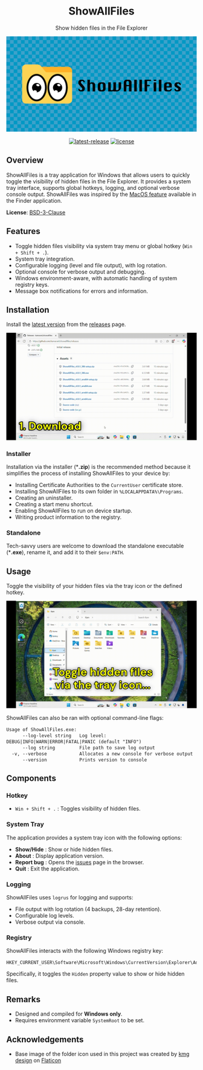 <div align="center">

<h1>ShowAllFiles</h1>

<p>Show hidden files in the File Explorer</p>

<img src="docs/banner.png" alt="">

[![latest-release](https://badgen.net/github/release/kamaranl/showallfiles?icon=github&cache-3600)](https://github.com/kamaranl/showallfiles/releases/latest)
[![license](https://badgen.net/static/license/BSD-3-Clause/blue?cache-3600)](https://spdx.org/licenses/BSD-3-Clause.html)

</div>

## Overview

ShowAllFiles is a tray application for Windows that allows users to quickly toggle the visibility of hidden files in the File Explorer. It provides a system tray interface, supports global hotkeys, logging, and optional verbose console output. ShowAllFiles was inspired by the [MacOS feature](https://macos-defaults.com/finder/appleshowallfiles.html) available in the Finder application.

**License**: [BSD-3-Clause](LICENSE)

## Features

* Toggle hidden files visibility via system tray menu or global hotkey (`Win + Shift + .`).
* System tray integration.
* Configurable logging (level and file output), with log rotation.
* Optional console for verbose output and debugging.
* Windows environment-aware, with automatic handling of system registry keys.
* Message box notifications for errors and information.

## Installation

Install the [latest version](https://github.com/kamaranl/showallfiles/releases/latest) from the [releases](https://github.com/kamaranl/showallfiles/releases) page.

![install-demo](/docs/install.gif)

### Installer

Installation via the installer \(\***.zip**\) is the recommended method because it simplifies the process of installing ShowAllFiles to your device by:

* Installing Certificate Authorities to the `CurrentUser` certificate store.
* Installing ShowAllFiles to its own folder in `%LOCALAPPDATA%\Programs`.
* Creating an uninstaller.
* Creating a start menu shortcut.
* Enabling ShowAllFiles to run on device startup.
* Writing product information to the registry.

### Standalone

Tech-savvy users are welcome to download the standalone executable \(\***.exe**\), rename it, and add it to their `$env:PATH`.

## Usage

Toggle the visibility of your hidden files via the tray icon or the defined hotkey.

![usage-demo](/docs/usage.gif)

ShowAllFiles can also be ran with optional command-line flags:

```text
Usage of ShowAllFiles.exe:
      --log-level string   Log level: DEBUG|INFO|WARN|ERROR|FATAL|PANIC (default "INFO")
      --log string         File path to save log output
  -v, --verbose            Allocates a new console for verbose output
      --version            Prints version to console
```

## Components

### Hotkey

* `Win + Shift + .` : Toggles visibility of hidden files.

### System Tray

The application provides a system tray icon with the following options:

* **Show/Hide** : Show or hide hidden files.
* **About** : Display application version.
* **Report bug** : Opens the [issues](https://github.com/kamaranl/showallfiles/issues) page in the browser.
* **Quit** : Exit the application.

### Logging

ShowAllFiles uses `logrus` for logging and supports:

* File output with log rotation (4 backups, 28-day retention).
* Configurable log levels.
* Verbose output via console.

### Registry

ShowAllFiles interacts with the following Windows registry key:

```text
HKEY_CURRENT_USER\Software\Microsoft\Windows\CurrentVersion\Explorer\Advanced
```

Specifically, it toggles the `Hidden` property value to show or hide hidden files.

## Remarks

* Designed and compiled for **Windows only**.
* Requires environment variable `SystemRoot` to be set.

## Acknowledgements

* Base image of the folder icon used in this project was created by [kmg design](https://www.flaticon.com/authors/kmg-design) on [Flaticon](https://www.flaticon.com)
